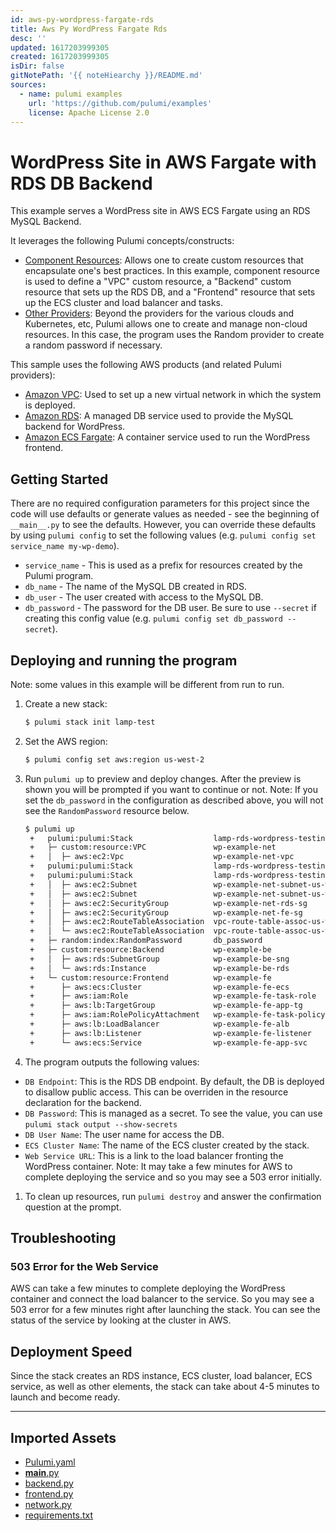 ```yaml
---
id: aws-py-wordpress-fargate-rds
title: Aws Py WordPress Fargate Rds
desc: ''
updated: 1617203999305
created: 1617203999305
isDir: false
gitNotePath: '{{ noteHiearchy }}/README.md'
sources:
  - name: pulumi examples
    url: 'https://github.com/pulumi/examples'
    license: Apache License 2.0
---
```

# WordPress Site in AWS Fargate with RDS DB Backend

This example serves a WordPress site in AWS ECS Fargate using an RDS MySQL Backend.

It leverages the following Pulumi concepts/constructs:

- [Component Resources](https://www.pulumi.com/docs/intro/concepts/programming-model/#components): Allows one to create custom resources that encapsulate one's best practices. In this example, component resource is used to define a "VPC" custom resource, a "Backend" custom resource that sets up the RDS DB, and a "Frontend" resource that sets up the ECS cluster and load balancer and tasks.
- [Other Providers](https://www.pulumi.com/docs/reference/pkg/): Beyond the providers for the various clouds and Kubernetes, etc, Pulumi allows one to create and manage non-cloud resources. In this case, the program uses the Random provider to create a random password if necessary.

This sample uses the following AWS products (and related Pulumi providers):

- [Amazon VPC](https://aws.amazon.com/vpc): Used to set up a new virtual network in which the system is deployed.
- [Amazon RDS](https://aws.amazon.com/rds): A managed DB service used to provide the MySQL backend for WordPress.
- [Amazon ECS Fargate](https://aws.amazon.com/fargate): A container service used to run the WordPress frontend.

## Getting Started

There are no required configuration parameters for this project since the code will use defaults or generate values as needed - see the beginning of `__main__.py` to see the defaults.
However, you can override these defaults by using `pulumi config` to set the following values (e.g. `pulumi config set service_name my-wp-demo`).

- `service_name` - This is used as a prefix for resources created by the Pulumi program.
- `db_name` - The name of the MySQL DB created in RDS.
- `db_user` - The user created with access to the MySQL DB.
- `db_password` - The password for the DB user. Be sure to use `--secret` if creating this config value (e.g. `pulumi config set db_password --secret`).

## Deploying and running the program

Note: some values in this example will be different from run to run.

1. Create a new stack:

   ```bash
   $ pulumi stack init lamp-test
   ```

2. Set the AWS region:

   ```bash
   $ pulumi config set aws:region us-west-2
   ```

3. Run `pulumi up` to preview and deploy changes. After the preview is shown you will be
   prompted if you want to continue or not. Note: If you set the `db_password` in the configuration as described above, you will not see the `RandomPassword` resource below.

   ```bash
   $ pulumi up
    +   pulumi:pulumi:Stack                  lamp-rds-wordpress-testing        create
    +   ├─ custom:resource:VPC               wp-example-net                    create
    +   │  ├─ aws:ec2:Vpc                    wp-example-net-vpc                create
    +   pulumi:pulumi:Stack                  lamp-rds-wordpress-testing        create.
    +   pulumi:pulumi:Stack                  lamp-rds-wordpress-testing        create
    +   │  ├─ aws:ec2:Subnet                 wp-example-net-subnet-us-west-2a  create
    +   │  ├─ aws:ec2:Subnet                 wp-example-net-subnet-us-west-2b  create
    +   │  ├─ aws:ec2:SecurityGroup          wp-example-net-rds-sg             create
    +   │  ├─ aws:ec2:SecurityGroup          wp-example-net-fe-sg              create
    +   │  ├─ aws:ec2:RouteTableAssociation  vpc-route-table-assoc-us-west-2a  create
    +   │  └─ aws:ec2:RouteTableAssociation  vpc-route-table-assoc-us-west-2b  create
    +   ├─ random:index:RandomPassword       db_password                       create
    +   ├─ custom:resource:Backend           wp-example-be                     create
    +   │  ├─ aws:rds:SubnetGroup            wp-example-be-sng                 create
    +   │  └─ aws:rds:Instance               wp-example-be-rds                 create
    +   └─ custom:resource:Frontend          wp-example-fe                     create
    +      ├─ aws:ecs:Cluster                wp-example-fe-ecs                 create
    +      ├─ aws:iam:Role                   wp-example-fe-task-role           create
    +      ├─ aws:lb:TargetGroup             wp-example-fe-app-tg              create
    +      ├─ aws:iam:RolePolicyAttachment   wp-example-fe-task-policy         create
    +      ├─ aws:lb:LoadBalancer            wp-example-fe-alb                 create
    +      ├─ aws:lb:Listener                wp-example-fe-listener            create
    +      └─ aws:ecs:Service                wp-example-fe-app-svc             create

   ```

4. The program outputs the following values:

- `DB Endpoint`: This is the RDS DB endpoint. By default, the DB is deployed to disallow public access. This can be overriden in the resource declaration for the backend.
- `DB Password`: This is managed as a secret. To see the value, you can use `pulumi stack output --show-secrets`
- `DB User Name`: The user name for access the DB.
- `ECS Cluster Name`: The name of the ECS cluster created by the stack.
- `Web Service URL`: This is a link to the load balancer fronting the WordPress container. Note: It may take a few minutes for AWS to complete deploying the service and so you may see a 503 error initially.

1. To clean up resources, run `pulumi destroy` and answer the confirmation question at the prompt.

## Troubleshooting

### 503 Error for the Web Service

AWS can take a few minutes to complete deploying the WordPress container and connect the load balancer to the service. So you may see a 503 error for a few minutes right after launching the stack. You can see the status of the service by looking at the cluster in AWS.

## Deployment Speed

Since the stack creates an RDS instance, ECS cluster, load balancer, ECS service, as well as other elements, the stack can take about 4-5 minutes to launch and become ready.

* * *

## Imported Assets

- [Pulumi.yaml](/assets/pulumi.yaml)
- [**main**.py](/assets/__main__.py)
- [backend.py](/assets/backend.py)
- [frontend.py](/assets/frontend.py)
- [network.py](/assets/network.py)
- [requirements.txt](/assets/requirements.txt)

